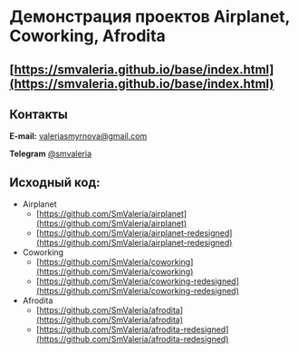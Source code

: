 # Демонстрация проектов Airplanet, Coworking, Afrodita 

## [https://smvaleria.github.io/base/index.html](https://smvaleria.github.io/base/index.html)

## Контакты

**E-mail:** [valeriasmyrnova@gmail.com](mailto:valeriasmyrnova@gmail.com)

**Telegram** [@smvaleria](https://t.me/smvaleria)

## Исходный код:

- Airplanet
    + [https://github.com/SmValeria/airplanet](https://github.com/SmValeria/airplanet)
    + [https://github.com/SmValeria/airplanet-redesigned](https://github.com/SmValeria/airplanet-redesigned)
- Coworking
    + [https://github.com/SmValeria/coworking](https://github.com/SmValeria/coworking)
    + [https://github.com/SmValeria/coworking-redesigned](https://github.com/SmValeria/coworking-redesigned)
- Afrodita
    + [https://github.com/SmValeria/afrodita](https://github.com/SmValeria/afrodita)
    + [https://github.com/SmValeria/afrodita-redesigned](https://github.com/SmValeria/afrodita-redesigned)

